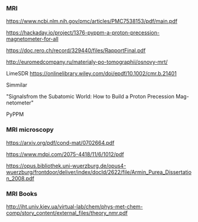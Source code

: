 
### MRI

https://www.ncbi.nlm.nih.gov/pmc/articles/PMC7538153/pdf/main.pdf

https://hackaday.io/project/1376-pyppm-a-proton-precession-magnetometer-for-all

https://doc.rero.ch/record/329440/files/RapportFinal.pdf

http://euromedcompany.ru/materialy-po-tomographii/osnovy-mrt/

LimeSDR 
https://onlinelibrary.wiley.com/doi/epdf/10.1002/cmr.b.21401

Simmilar

"Signalsfrom the Subatomic World: How to Build a Proton Precession Mag-netometer"

PyPPM

### MRI microscopy

https://arxiv.org/pdf/cond-mat/0702664.pdf

https://www.mdpi.com/2075-4418/11/6/1012/pdf

https://opus.bibliothek.uni-wuerzburg.de/opus4-wuerzburg/frontdoor/deliver/index/docId/2622/file/Armin_Purea_Dissertation_2008.pdf

### MRI Books

http://iht.univ.kiev.ua/virtual-lab/chem/phys-met-chem-comp/story_content/external_files/theory_nmr.pdf
